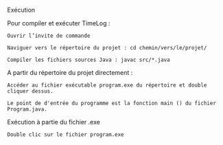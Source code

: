 Exécution 

Pour compiler et exécuter  TimeLog :  

    Ouvrir l’invite de commande  

    Naviguer vers le répertoire du projet : cd chemin/vers/le/projet/ 

    Compiler les fichiers sources Java : javac src/*.java 

A partir du répertoire du projet directement : 

    Accéder au fichier exécutable program.exe du répertoire et double cliquer dessus. 

    Le point de d'entrée du programme est la fonction main () du fichier Program.java. 

Exécution à partie du fichier .exe 

    Double clic sur le fichier program.exe 
    
